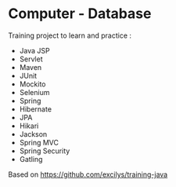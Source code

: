 # Computer - Database
Training project to learn and practice :
- Java JSP
- Servlet
- Maven
- JUnit
- Mockito
- Selenium
- Spring
- Hibernate
- JPA
- Hikari 
- Jackson
- Spring MVC
- Spring Security
- Gatling

Based on https://github.com/excilys/training-java
